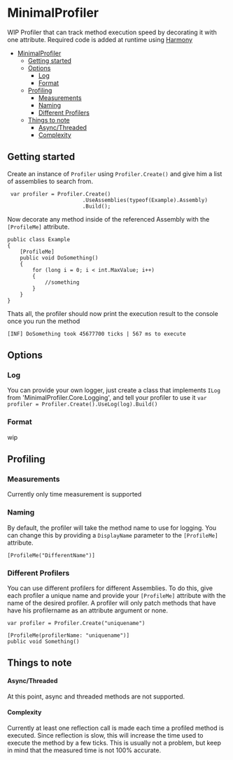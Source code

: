 # MinimalProfiler

WIP Profiler that can track method execution speed by decorating it with one attribute. Required code is added at runtime using 
[Harmony](https://github.com/pardeike/Harmony)


- [MinimalProfiler](#minimalprofiler)
  - [Getting started](#getting-started)
  - [Options](#options)
    - [Log](#log)
    - [Format](#format)
  - [Profiling](#profiling)
    - [Measurements](#measurements)
    - [Naming](#naming)
    - [Different Profilers](#different-profilers)
  - [Things to note](#things-to-note)
      - [Async/Threaded](#asyncthreaded)
      - [Complexity](#complexity)


## Getting started

Create an instance of `Profiler` using ``Profiler.Create()`` and give him a list of assemblies to search from.
```
 var profiler = Profiler.Create()
                        .UseAssemblies(typeof(Example).Assembly)
                        .Build();
```

Now decorate any method inside of the referenced Assembly with the ``[ProfileMe]`` attribute.
```
public class Example
{
    [ProfileMe]
    public void DoSomething()
    {
        for (long i = 0; i < int.MaxValue; i++)
        {
            //something
        }
    }
}
```

Thats all, the profiler should now print the execution result to the console once you run the method

` [INF] DoSomething took 45677700 ticks | 567 ms to execute `

## Options
### Log
You can provide your own logger, just create a class that implements `ILog` from 'MinimalProfiler.Core.Logging', and tell your profiler to use it
``
var profiler = Profiler.Create().UseLog(log).Build()
``
### Format
wip

## Profiling
### Measurements
Currently only time measurement is supported
### Naming
By default, the profiler will take the method name to use for logging.
You can change this by providing a ``DisplayName`` parameter to the `[ProfileMe]` attribute.
```
[ProfileMe("DifferentName")]
```
### Different Profilers
You can use different profilers for different Assemblies. 
To do this, give each profiler a unique name and provide your `[ProfileMe]` attribute with the name of the desired profiler.
A profiler will only patch methods that have have his profilername as an attribute argument or none.

```
var profiler = Profiler.Create("uniquename")
  
[ProfileMe(profilerName: "uniquename")]
public void Something()
```

## Things to note
#### Async/Threaded
At this point, async and threaded methods are not supported.
#### Complexity
Currently at least one reflection call is made each time a profiled method is executed. 
Since reflection is slow, this will increase the time used to execute the method by a few ticks.
This is usually not a problem, but keep in mind that the measured time is not 100% accurate.
